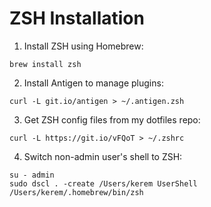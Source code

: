 ZSH Installation
================

1. Install ZSH using Homebrew:

```
brew install zsh
```

2. Install Antigen to manage plugins:

```
curl -L git.io/antigen > ~/.antigen.zsh
```

3. Get ZSH config files from my dotfiles repo:

```
curl -L https://git.io/vFQoT > ~/.zshrc
```

4. Switch non-admin user's shell to ZSH:

```
su - admin
sudo dscl . -create /Users/kerem UserShell /Users/kerem/.homebrew/bin/zsh
```

